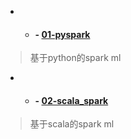 - - #### - [01-pyspark](./01-pyspark/) 
> 基于python的spark ml

- - #### - [02-scala_spark](./02-scala_spark/) 
> 基于scala的spark ml

